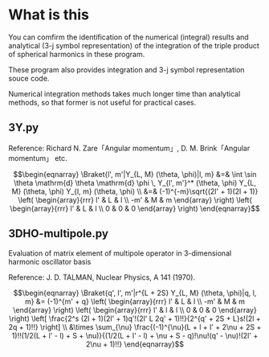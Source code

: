 # What is this
You can comfirm the identification of the numerical (integral) results and analytical (3-j symbol representation) of the integration of the triple product of spherical harmonics in these program.

These program also provides integration and 3-j symbol representation souce code. 

Numerical integration methods takes much longer time than analytical methods, so that former is not useful for practical cases.  

## 3Y.py
Reference:  Richard N. Zare「Angular momentum」, D. M. Brink「Angular momentum」 etc.
```math
\begin{eqnarray}
\Braket{l', m'|Y_{L, M} (\theta, \phi)|l, m} &=& \int \sin \theta \mathrm{d} \theta \mathrm{d} \phi \, Y_{l', m'}^* (\theta, \phi) Y_{L, M} (\theta, \phi) Y_{l, m} (\theta, \phi)  \\
&=& (-1)^{-m}\sqrt{(2l' + 1)(2l + 1)}
                \left(
                    \begin{array}{rrr}
                      l' & L & l \\
                      -m' & M & m
                    \end{array}
                \right)
                \left(
                    \begin{array}{rrr}
                      l' & L & l \\
                      0 & 0 & 0
                    \end{array}
                \right)
\end{eqnarray}
```
## 3DHO-multipole.py
Evaluation of matrix element of multipole operator in 3-dimensional harmonic oscillator basis


Reference: J. D. TALMAN, Nuclear Physics, A 141 (1970).
```math
\begin{eqnarray}
\Braket{q', l', m'|r^{L + 2S} Y_{L, M} (\theta, \phi)|q, l, m}
 &= (-1)^{m' + q}
                \left(
                    \begin{array}{rrr}
                      l' & L & l \\
                      -m' & M & m
                    \end{array}
                \right)
                \left(
                    \begin{array}{rrr}
                      l' & l & l \\
                      0 & 0 & 0
                    \end{array}
                \right)
                \left[ \frac{2^s (2l + 1)(2l' + 1)q'!(2l' L 2q' + 1)!!}{2^{q' + 2S + L}s!(2l + 2q + 1)!!} \right] \\
                &\times \sum_{\nu} \frac{(-1)^{\nu}(L + l + l' + 2\nu + 2S + 1)!!(1/2(L + l' - l) + S + \nu)}{(1/2(L + l' - l) + \nu + S - q)!\nu!(q' - \nu)!(2l' + 2\nu + 1)!!}
\end{eqnarray}
```
